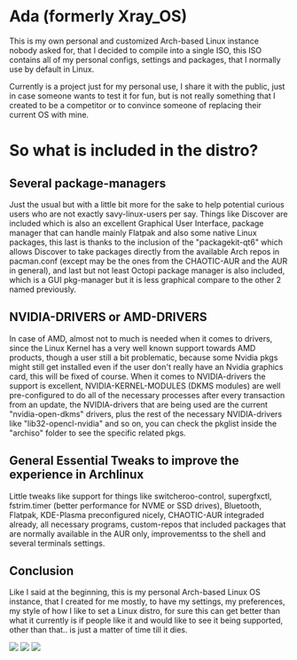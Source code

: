

# Ada (formerly Xray_OS)
This is my own personal and customized Arch-based Linux instance nobody asked for, that I decided to compile into a single ISO, this ISO contains all of my personal configs, settings and packages, that I normally use by default in Linux.

Currently is a project just for my personal use, I share it with the public, just in case someone wants to test it for fun, but is not really something that I created to be a competitor or to convince someone of replacing their current OS with mine.

# So what is included in the distro?

## Several package-managers
Just the usual but with a little bit more for the sake to help potential curious users who are not exactly savy-linux-users per say. Things like Discover are included which is also an excellent Graphical User Interface, package manager that can handle mainly Flatpak and also some native Linux packages, this last is thanks to the inclusion of the "packagekit-qt6" which allows Discover to take packages directly from the available Arch repos in pacman.conf (except may be the ones from the CHAOTIC-AUR and the AUR in general), and last but not least Octopi package manager is also included, which is a GUI pkg-manager but it is less graphical compare to the other 2 named previously.

## NVIDIA-DRIVERS or AMD-DRIVERS
In case of AMD, almost not to much is needed when it comes to drivers, since the Linux Kernel has a very well known support towards AMD products, though a user still a bit problematic, because some Nvidia pkgs might still get installed even if the user don't really have an Nvidia graphics card, this will be fixed of course. When it comes to NVIDIA-drivers the support is excellent, NVIDIA-KERNEL-MODULES (DKMS modules) are well pre-configured to do all of the necessary processes after every transaction from an update, the NVIDIA-drivers that are being used are the current "nvidia-open-dkms" drivers, plus the rest of the necessary NVIDIA-drivers like "lib32-opencl-nvidia" and so on, you can check the pkglist inside the "archiso" folder to see the specific related pkgs.

## General Essential Tweaks to improve the experience in Archlinux
Little tweaks like support for things like switcheroo-control, supergfxctl, fstrim.timer (better performance for NVME or SSD drives), Bluetooth, Flatpak, KDE-Plasma preconfigured nicely, CHAOTIC-AUR integraded already, all necessary programs, custom-repos that included packages that are normally available in the AUR only, improvementss to the shell and several terminals settings.

## Conclusion
Like I said at the beginning, this is my personal Arch-based Linux OS instance, that I created for me mostly, to have my settings, my preferences, my style of how I like to set a Linux distro, for sure this can get better than what it currently is if people like it and would like to see it being supported, other than that.. is just a matter of time till it dies.

<img src="https://images2.imgbox.com/93/10/eHj7jhXu_o.png">

<img src="https://images2.imgbox.com/a5/e5/VcjlKerg_o.png">

<img src="https://images2.imgbox.com/91/a3/bmepo64s_o.jpg">
